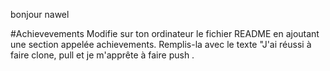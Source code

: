 bonjour nawel


#Achievevements
Modifie sur ton ordinateur le fichier README en ajoutant une section appelée achievements. Remplis-la avec le texte "J'ai réussi à faire clone, pull et je m'apprête à faire push .

